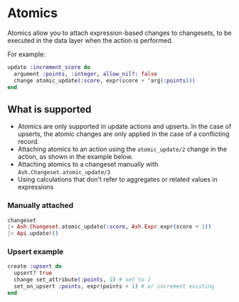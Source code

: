 # Atomics

Atomics allow you to attach expression-based changes to changesets, to be executed in the data layer when the action is performed.

For example:

```elixir
update :increment_score do
  argument :points, :integer, allow_nil?: false
  change atomic_update(:score, expr(score + ^arg(:points)))
end
```

## What is supported

- Atomics are only supported in update actions and upserts. In the case of upserts, the atomic changes are only applied in the case of a conflicting record.
- Attaching atomics to an action using the `atomic_update/2` change in the action, as shown in the example below.
- Attaching atomics to a changeset manually with `Ash.Changeset.atomic_update/3`
- Using calculations that don't refer to aggregates or related values in expressions

### Manually attached

```elixir
changeset
|> Ash.Changeset.atomic_update(:score, Ash.Expr.expr(score + 1))
|> Api.update!()
```

### Upsert example

```elixir
create :upsert do
  upsert? true
  change set_attribute(:points, 1) # set to 1
  set_on_upsert :points, expr(points + 1) # or increment existing
end
```
